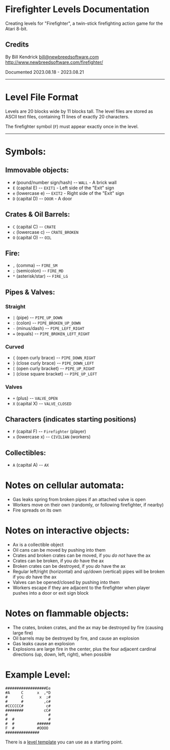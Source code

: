 # Firefighter Levels Documentation

Creating levels for "Firefighter", a twin-stick firefighting action game
for the Atari 8-bit.

## Credits
By Bill Kendrick <bill@newbreedsoftware.com>  
http://www.newbreedsoftware.com/firefighter/

Documented 2023.08.18 - 2023.08.21

------------------------------------------------------------------------

# Level File Format

Levels are 20 blocks wide by 11 blocks tall.  The level files are
stored as ASCII text files, containing 11 lines of exactly 20 characters.

The firefighter symbol (`F`) must appear exactly once in the level.

------------------------------------------------------------------------

# Symbols:

## Immovable objects:

 * `#` (pound/number sign/hash) -- `WALL` - A brick wall
 * `E` (capital E) -- `EXIT1` - Left side of the "Exit" sign
 * `e` (lowercase e) -- `EXIT2` - Right side of the "Exit" sign
 * `D` (capital D) -- `DOOR` - A door

## Crates & Oil Barrels:
 * `C` (capital C) -- `CRATE`
 * `c` (lowercase c) -- `CRATE_BROKEN`
 * `O` (capital O) -- `OIL`

## Fire:
 * `,` (comma) -- `FIRE_SM`
 * `;` (semicolon) -- `FIRE_MD`
 * `*` (asterisk/star) -- `FIRE_LG`

## Pipes & Valves:

### Straight
 * `|` (pipe) -- `PIPE_UP_DOWN`
 * `:` (colon) -- `PIPE_BROKEN_UP_DOWN`
 * `-` (minus/dash) -- `PIPE_LEFT_RIGHT`
 * `=` (equals) -- `PIPE_BROKEN_LEFT_RIGHT`

### Curved
 * `{` (open curly brace) -- `PIPE_DOWN_RIGHT`
 * `}` (close curly brace) -- `PIPE_DOWN_LEFT`
 * `[` (open curly bracket) -- `PIPE_UP_RIGHT`
 * `]` (close square bracket) -- `PIPE_UP_LEFT`

### Valves
 * `+` (plus) -- `VALVE_OPEN`
 * `X` (capital X) -- `VALVE_CLOSED`

## Characters (indicates starting positions)
 * `F` (capital F) -- `Firefighter` (player)
 * `x` (lowercase x) -- `CIVILIAN` (workers)

## Collectibles:
 * `A` (capital A) -- `AX`

# Notes on cellular automata:
 * Gas leaks spring from broken pipes if an attached valve is open
 * Workers move on their own (randomly, or following firefighter, if nearby)
 * Fire spreads on its own

# Notes on interactive objects:
 * Ax is a collectible object
 * Oil cans can be moved by pushing into them
 * Crates and broken crates can be moved, if you *do not* have the ax
 * Crates can be broken, if you *do* have the ax
 * Broken crates can be destroyed, if you *do* have the ax
 * Regular left/right (horizontal) and up/down (vertical) pipes will
   be broken if you *do* have the ax
 * Valves can be opened/closed by pushing into them
 * Workers escape if they are adjacent to the firefighter when player pushes
   into a door or exit sign block

# Notes on flammable objects:
 * The crates, broken crates, and the ax may be destroyed by fire
   (causing large fire)
 * Oil barrels may be destroyed by fire, and cause an explosion
 * Gas leaks cause an explosion
 * Explosions are large fire in the center, plus the four adjacent
   cardinal directions (up, down, left, right), when possible

# Example Level:
```
##################Ee
#A     C      x  ,*D
#      C       x  ;#
#      #         ,c#
#CCCCCC#          c#
########         cC#
#                  #
#  #               #
#  #          ######
F  #          #OOOO 
###############     
```

There is a [level template](LEVEL-TEMPLATE.txt) you can use as a starting
point.


